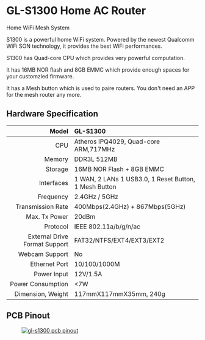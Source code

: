 # GL-S1300 Home AC Router

Home WiFi Mesh System 

S1300 is a powerful home WiFi system. Powered by the newest Qualcomm WiFi SON technology, it provides the best WiFi performances.

S1300 has Quad-core CPU which provides very powerful computation. 

It has 16MB NOR flash and 8GB EMMC which provide enough spaces for your customzied firmware.

It has a Mesh button which is used to paire routers. You don't need an APP for the mesh router any more.

## Hardware Specification

|                         Model | GL-S1300                                              |
| ----------------------------: | :---------------------------------------------------- |
|                           CPU | Atheros IPQ4029, Quad-core ARM,717MHz                 |
|                        Memory | DDR3L 512MB                                           |
|                       Storage | 16MB NOR Flash + 8GB EMMC                             |
|                    Interfaces | 1 WAN, 2 LANs 1 USB3.0, 1 Reset Button, 1 Mesh Button |
|                     Frequency | 2.4GHz / 5GHz                                         |
|             Transmission Rate | 400Mbps(2.4GHz) + 867Mbps(5GHz)                       |
|                 Max. Tx Power | 20dBm                                                 |
|                      Protocol | IEEE 802.11a/b/g/n/ac                                 |
| External Drive Format Support | FAT32/NTFS/EXT4/EXT3/EXT2                             |
|                Webcam Support | No                                                    |
|                 Ethernet Port | 10/100/1000M                                          |
|                   Power Input | 12V/1.5A                                              |
|             Power Consumption | <7W                                                   |
|             Dimension, Weight | 117mmX117mmX35mm, 240g                                |

## PCB Pinout

<div class="gl-lightbox" itemscope itemtype="http://schema.org/ImageGallery">
  <figure itemprop="associatedMedia" itemscope itemtype="http://schema.org/ImageObject">
    <a href="https://static.gl-inet.com/docs/en/3/hardware/s1300/S1300.png" itemprop="contentUrl" data-size="2290x1937">
      <img src="https://static.gl-inet.com/docs/en/3/hardware/s1300/S1300.png" itemprop="thumbnail" alt="gl-s1300 pcb pinout" loading="lazy" />
    </a>
  </figure>
</div>
